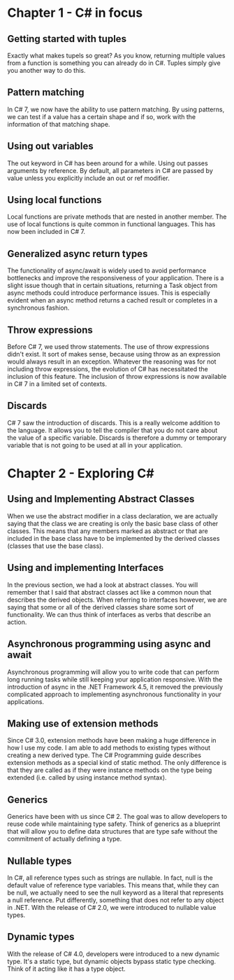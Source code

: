 ﻿# Chapter 1 - C# in focus

## Getting started with tuples
Exactly what makes tupels so great? As you know, returning multiple values from a function is something you can already do in C#. Tuples simply give you another way to do this.

## Pattern matching
In C# 7, we now have the ability to use pattern matching. By using patterns, we can test if a value has a certain shape and if so, work with the information of that matching shape.

## Using out variables
The out keyword in C# has been around for a while. Using out passes arguments by reference. By default, all parameters in C# are passed by value unless you explicitly include an out or ref modifier.

## Using local functions
Local functions are private methods that are nested in another member. The use of local functions is quite common in functional languages. This has now been included in C# 7.

## Generalized async return types
The functionality of async/await is widely used to avoid performance bottlenecks and improve the responsiveness of your application. There is a slight issue though that in certain situations, returning a Task object from async methods could introduce performance issues. This is especially evident when an async method returns a cached result or completes in a synchronous fashion. 

## Throw expressions
Before C# 7, we used throw statements. The use of throw expressions didn't exist. It sort of makes sense, because using throw as an expression would always result in an exception. Whatever the reasoning was for not including throw expressions, the evolution of C# has necessitated the inclusion of this feature. The inclusion of throw expressions is now available in C# 7 in a limited set of contexts.

## Discards
C# 7 saw the introduction of discards. This is a really welcome addition to the language. It allows you to tell the compiler that you do not care about the value of a specific variable. Discards is therefore a dummy or temporary variable that is not going to be used at all in your application.

# Chapter 2 - Exploring C#

## Using and Implementing Abstract Classes
When we use the abstract modifier in a class declaration, we are actually saying that the class we are creating is only the basic base class of other classes. This means that any members marked as abstract or that are included in the base class have to be implemented by the derived classes (classes that use the base class).

## Using and implementing Interfaces
In the previous section, we had a look at abstract classes. You will remember that I said that abstract classes act like a common noun that describes the derived objects. When referring to interfaces however, we are saying that some or all of the derived classes share some sort of functionality. We can thus think of interfaces as verbs that describe an action.

## Asynchronous programming using async and await
Asynchronous programming will allow you to write code that can perform long running tasks while still keeping your application responsive. With the introduction of async in the .NET Framework 4.5, it removed the previously complicated approach to implementing asynchronous functionality in your applications.

## Making use of extension methods
Since C# 3.0, extension methods have been making a huge difference in how I use my code. I am able to add methods to existing types without creating a new derived type. The C# Programming guide describes extension methods as a special kind of static method. The only difference is that they are called as if they were instance methods on the type being extended (i.e. called by using instance method syntax).

## Generics
Generics have been with us since C# 2. The goal was to allow developers to reuse code while maintaining type safety. Think of generics as a blueprint that will allow you to define data structures that are type safe without the commitment of actually defining a type.

## Nullable types
In C#, all reference types such as strings are nullable. In fact, null is the default value of reference type variables. This means that, while they can be null, we actually need to see the null keyword as a literal that represents a null reference. Put differently, something that does not refer to any object in .NET. With the release of C# 2.0, we were introduced to nullable value types.

## Dynamic types
With the release of C# 4.0, developers were introduced to a new dynamic type. It's a static type, but dynamic objects bypass static type checking. Think of it acting like it has a type object.